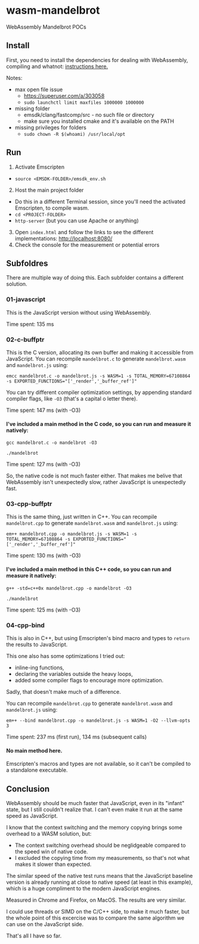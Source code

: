# wasm-mandelbrot
WebAssembly Mandelbrot POCs


## Install
First, you need to install the dependencies for dealing with WebAssembly, compiling and whatnot: [instructions here.](http://webassembly.org/getting-started/developers-guide/)

Notes:

- max open file issue
  - https://superuser.com/a/303058  
  - `sudo launchctl limit maxfiles 1000000 1000000`
- missing folder
  - emsdk/clang/fastcomp/src - no such file or directory  
  - make sure you installed cmake and it's available on the PATH
- missing privileges for folders
  - `sudo chown -R $(whoami) /usr/local/opt`
  
## Run
1. Activate Emscripten
  - `source <EMSDK-FOLDER>/emsdk_env.sh`
2. Host the main project folder
  - Do this in a different Terminal session, since you'll need the activated Emscripten, to compile wasm.
  - `cd <PROJECT-FOLDER>`
  - `http-server` (but you can use Apache or anything)
3. Open `index.html` and follow the links to see the different implementations: [http://localhost:8080/](http://localhost:8080/)
4. Check the console for the measurement or potential errors


## Subfoldres
There are multiple way of doing this. Each subfolder contains a different solution. 


### 01-javascript
This is the JavaScript version without using WebAssembly. 

Time spent: 135 ms


### 02-c-buffptr
This is the C version, allocating its own buffer and making it accessible from JavaScript.
You can recompile `mandelbrot.c` to generate `mandelbrot.wasm` and `mandelbrot.js` using:

`emcc mandelbrot.c -o mandelbrot.js -s WASM=1 -s TOTAL_MEMORY=67108864 -s EXPORTED_FUNCTIONS="['_render','_buffer_ref']"`

You can try different compiler optimization settings, by appending standard compiler flags, like `-O3` (that's a capital o letter there).

Time spent: 147 ms (with -O3)

#### I've included a main method in the C code, so you can run and measure it natively:

`gcc mandelbrot.c -o mandelbrot -O3`

`./mandelbrot`

Time spent: 127 ms (with -O3)

So, the native code is not much faster either. That makes me belive that WebAssembly isn't unexpectedly slow, rather JavaScript is unexpectedly fast.


### 03-cpp-buffptr
This is the same thing, just written in C++.
You can recompile `mandelbrot.cpp` to generate `mandelbrot.wasm` and `mandelbrot.js` using:

`em++ mandelbrot.cpp -o mandelbrot.js -s WASM=1 -s TOTAL_MEMORY=67108864 -s EXPORTED_FUNCTIONS="['_render','_buffer_ref']"`

Time spent: 130 ms (with -O3)

#### I've included a main method in this C++ code, so you can run and measure it natively:

`g++ -std=c++0x mandelbrot.cpp -o mandelbrot -O3`

`./mandelbrot`

Time spent: 125 ms (with -O3)


### 04-cpp-bind
This is also in C++, but using Emscripten's bind macro and types to `return` the results to JavaScript.

This one also has some optimizations I tried out: 

- inline-ing functions, 
- declaring the variables outside the heavy loops,
- added some compiler flags to encourage more optimization.

Sadly, that doesn't make much of a difference.

You can recompile `mandelbrot.cpp` to generate `mandelbrot.wasm` and `mandelbrot.js` using:

`em++ --bind mandelbrot.cpp -o mandelbrot.js -s WASM=1 -O2 --llvm-opts 3`

Time spent: 237 ms (first run), 134 ms (subsequent calls)

#### No main method here. 
Emscripten's macros and types are not available, so it can't be compiled to a standalone executable.


## Conclusion

WebAssembly should be much faster that JavaScript, even in its "infant" state, but I still couldn't realize that. I can't even make it run at the same speed as JavaScript. 

I know that the context switching and the memory copying brings some overhead to a WASM solution, but:

- The context switching overhead should be neglidgeable compared to the speed win of native code. 
- I excluded the copying time from my measurements, so that's not what makes it slower than expected.

The similar speed of the native test runs means that the JavaScript baseline version is already running at close to native speed (at least in this example), which is a huge compliment to the modern JavaScript engines.

Measured in Chrome and Firefox, on MacOS. The results are very similar.

I could use threads or SIMD on the C/C++ side, to make it much faster, but the whole point of this excercise was to compare the same algorithm we can use on the JavaScript side.

That's all I have so far.
